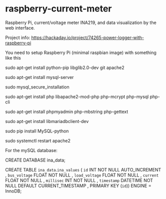# raspberry-current-meter
Raspberry Pi, current/voltage meter INA219, and data visualization by the web interface.

Project info: https://hackaday.io/project/74265-power-logger-with-raspberry-pi



You need to setup Raspberry Pi (minimal raspbian image) with something like this

sudo apt-get install python-pip libglib2.0-dev git apache2

sudo apt-get install mysql-server

sudo mysql_secure_installation

sudo apt-get install php libapache2-mod-php php-mcrypt php-mysql php-cli

sudo apt-get install phpmyadmin php-mbstring php-gettext

sudo apt-get install libmariadbclient-dev

sudo pip install MySQL-python

sudo systemctl restart apache2


For the mySQL database:

CREATE DATABASE ina_data;

CREATE TABLE `ina_data`.`ina_values` ( `id` INT NOT NULL AUTO_INCREMENT , `bus_voltage` FLOAT NOT NULL , `load_voltage` FLOAT NOT NULL , `current` FLOAT NOT NULL , `millisec` INT NOT NULL , `timestamp` DATETIME NOT NULL DEFAULT CURRENT_TIMESTAMP , PRIMARY KEY (`id`)) ENGINE = InnoDB;
